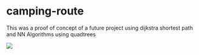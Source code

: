 # camping-route
This was a proof of concept of a future project using dijkstra shortest path and NN Algorithms using quadtrees 

<img src="route.svg">
